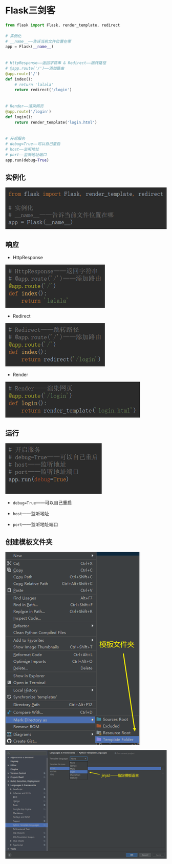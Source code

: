 # Flask三剑客

```python
from flask import Flask, render_template, redirect

# 实例化
# __name__——告诉当前文件位置在哪
app = Flask(__name__)


# HttpResponse——返回字符串 & Redirect——跳转路径
# @app.route('/')——添加路由
@app.route('/')
def index():
    # return 'lalala'
    return redirect('/login')


# Render——渲染网页
@app.route('/login')
def login():
    return render_template('login.html')


# 开启服务
# debug=True——可以自己重启
# host——监听地址
# port——监听地址端口
app.run(debug=True)
```

## 实例化

![1559707082596](Flask三剑客.assets/1559707082596.png)

## 响应

- HttpResponse

![1559707127605](Flask三剑客.assets/1559707127605.png)

- Redirect

![1559707185282](Flask三剑客.assets/1559707185282.png)

- Render

![1559707210611](Flask三剑客.assets/1559707210611.png)

## 运行

![1559707276877](Flask三剑客.assets/1559707276877.png)

- `debug=True`——可以自己重启

- `host`——监听地址

- `port`——监听地址端口

## 创建模板文件夹

![1559707491926](Flask三剑客.assets/1559707491926.png)

![1559707704679](Flask三剑客.assets/1559707704679.png)

